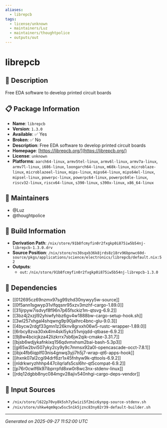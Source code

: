 ```yaml
---
aliases:
  - librepcb
tags:
  - license/unknown
  - maintainers/Luz
  - maintainers/thoughtpolice
  - outputs/out
---
```


# librepcb

## 📝 Description

Free EDA software to develop printed circuit boards

## 📋 Package Information

- **Name**: `librepcb`
- **Version**: `1.3.0`
- **Available**: ✅ Yes
- **Broken**: ✅ No
- **Description**: Free EDA software to develop printed circuit boards
- **Homepage**: [https://librepcb.org/](https://librepcb.org/)
- **License**: `unknown`
- **Platforms**: `aarch64-linux`, `armv5tel-linux`, `armv6l-linux`, `armv7a-linux`, `armv7l-linux`, `i686-linux`, `loongarch64-linux`, `m68k-linux`, `microblaze-linux`, `microblazeel-linux`, `mips-linux`, `mips64-linux`, `mips64el-linux`, `mipsel-linux`, `powerpc-linux`, `powerpc64-linux`, `powerpc64le-linux`, `riscv32-linux`, `riscv64-linux`, `s390-linux`, `s390x-linux`, `x86_64-linux`
## 👥 Maintainers

- @Luz
- @thoughtpolice


## 🔧 Build Information

- **Derivation Path**: `/nix/store/91b8fcmyfin0r2fxgkp0i875iw5b54nj-librepcb-1.3.0.drv`
- **Source Position**: `/nix/store/ns30sqxb36k8jrds8z18rv96bpnwc60d-source/pkgs/applications/science/electronics/librepcb/default.nix:52`
- **Outputs**:
  - `out`:  `/nix/store/91b8fcmyfin0r2fxgkp0i875iw5b54nj-librepcb-1.3.0`

## 🔗 Dependencies

- [[012695cz69nzmx97sg99zhd30nywyy5w-source]]
- [[0f5ann1sgwyp31vlfqqsnr95xzv3mzhf-cargo-1.89.0]]
- [[31ijrpyw7isdvyf8f96n7p65fsckiz1m-qtsvg-6.9.2]]
- [[3bz4j2xzjl92yhiwfyhbz6gv4w1888bw-cargo-setup-hook.sh]]
- [[3wl257xhgal4shqwng9p90jalhrc4bnc-glu-9.0.3]]
- [[4bycw2rdgf33gmn1z26knv8grxxh06w5-rustc-wrapper-1.89.0]]
- [[6rbcy8zva30xk4lm4skl5ykz51vnjqdd-qtbase-6.9.2]]
- [[9j8w4bcicjkza42lizkrrx7sb6jw2qik-cmake-3.31.7]]
- [[bjsb6wdjykafnkixq156qdvmxhsm2bai-bash-5.3p3]]
- [[gi65w2bvi507yky2cy9y9c7mmsx92a0l-opencascade-occt-7.8.1]]
- [[ibjx4fb6iqplf03nis4gnwq3yji7h5j7-wrap-qt6-apps-hook]]
- [[ihxnk07al2cgi94drf6zr1x45fnhyw9k-qttools-6.9.2]]
- [[nldrkwryzhhhp447cilqrlafs5csl6hr-qt5compat-6.9.2]]
- [[p76r0cwlf6k97ibprrpfd8xw0r8wc3nx-stdenv-linux]]
- [[rdq12dgbb8nyc084mgv28ajiv540nhgi-cargo-deps-vendor]]

## 📁 Input Sources

- `/nix/store/l622p70vy8k5sh7y5wizi5f2mic6ynpg-source-stdenv.sh`
- `/nix/store/shkw4qm9qcw5sc5n1k5jznc83ny02r39-default-builder.sh`

---
*Generated on 2025-09-27 11:52:00 UTC*
